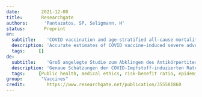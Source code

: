 ```yaml
---
date:        2021-12-08
title:       Researchgate
authors:      'Pantazatos, SP, Seligmann, H'
status:       Preprint
en:
  subtitle:    'COVID vaccination and age-stratified all-cause mortality risk'
  description: 'Accurate estimates of COVID vaccine-induced severe adverse event and death rates are critical for risk-benefit ratio analyses of vaccination and boosters against SARS-CoV-2 coronavirus in different age groups. However, existing surveillance studies are not designed to reliably estimate life-threatening event or vaccine-induced fatality rates (VFR). Here, regional variation in vaccination rates was used to predict all-cause mortality and non-COVID deaths in subsequent time periods using two independent, publicly available datasets from the US and Europe (monthand week-level resolutions, respectively). Vaccination correlated negatively with mortality 6-20 weeks post-injection, while vaccination predicted all-cause mortality 0-5 weeks post-injection in almost all age groups and with an age-related temporal pattern consistent with the US vaccine rollout. Results from fitted regression slopes (p<0.05 FDR corrected) suggest a US national average VFR of 0.04% and higher VFR with age (VFR=0.004% in ages 0-17 increasing to 0.06% in ages >75 years), and 146K to 187K vaccine-associated US deaths between February and August, 2021. Notably, adult vaccination increased ulterior mortality of unvaccinated young (<18, US; <15, Europe). Comparing our estimate with the CDC-reported VFR (0.002%) suggests VAERS deaths are underreported by a factor of 20, consistent with known VAERS underascertainment bias. Comparing our age-stratified VFRs with published age-stratified coronavirus infection fatality rates (IFR) suggests the risks of COVID vaccines and boosters outweigh the benefits in children, young adults, and older adults with low occupational risk or previous coronavirus exposure. Our findings raise important questions about current COVID mass vaccination strategies and warrant further investigation and review.'
  tags:     []
de: 
  subtitle:    'Groß angelegte Studie zum Abklingen des Antikörpertiters nach BNT162b2 mRNA-Impfstoff oder SARS-CoV-2-Infektion'
  description: 'Genaue Schätzungen der COVID-Impfstoff-induzierten Raten schwerer unerwünschter Ereignisse und Todesfälle sind entscheidend für Risiko-Nutzen-Analysen von Impfungen und Auffrischungen gegen das SARS-CoV-2-Coronavirus in verschiedenen Altersgruppen. Die bestehenden Überwachungsstudien sind jedoch nicht darauf ausgelegt, die lebensbedrohliche Ereignisse oder impfbedingte Todesfälle (VFR) zu schätzen. Hier wurde die regionale Variation der Impfquoten zur Vorhersage der Gesamtmortalität und der nicht-COVID-bedingten Todesfälle in nachfolgenden Dabei wurden zwei unabhängige, öffentlich zugängliche Datensätze aus den USA und Europa verwendet (Auflösung auf Monats- bzw. Wochenebene). Die Impfung korrelierte negativ mit der Sterblichkeit 6-20 Wochen nach der Injektion, während die Impfung die Gesamtmortalität 0-5 Wochen nach der Injektion in fast allen Altersgruppen und mit einem altersabhängigen zeitlichen Muster, das mit der Einführung des Impfstoffs in den USA Einführung übereinstimmt. Die Ergebnisse der angepassten Regressionskurven (p<0,05 FDR-korrigiert) deuten auf eine nationale US durchschnittliche VFR von 0,04 % und eine höhere VFR mit zunehmendem Alter (VFR=0,004 % im Alter von 0-17 Jahren, ansteigend auf 0,06 % im Alter von >75 Jahren) und 146K bis 187K impfstoffbedingte Todesfälle in den USA zwischen Februar und August 2021. Bemerkenswert ist, dass die Impfung von Erwachsenen die Sterblichkeit von ungeimpften Jugendlichen (<18, USA; <15, Europa). Der Vergleich unserer Schätzung mit der von der CDC gemeldeten VFR (0,002 %) lässt vermuten Die VAERS-Todesfälle werden um den Faktor 20 zu niedrig angegeben, was mit der bekannten Untererfassung durch VAERS übereinstimmt. Der Vergleich unserer altersgeschichteten VFR mit veröffentlichten altersgeschichteten Coronavirus Coronavirus-Infektionssterblichkeitsraten (IFR) legt nahe, dass die Risiken von COVID-Impfstoffen und Auffrischungsimpfungen den den Nutzen bei Kindern, jungen Erwachsenen und älteren Erwachsenen mit geringem beruflichen Risiko oder Coronavirus-Exposition. Unsere Ergebnisse werfen wichtige Fragen zu den derzeitigen COVID-Massenimpfstrategien auf Impfstrategien auf und rechtfertigen eine weitere Untersuchung und Überprüfung.'
  tags:     [Public health, medical ethics, risk-benefit ratio, epidemiology, COVID-19, SARS- CoV- 2, vaccine adverse events]
group:       "Vaccines"
credit:        https://www.researchgate.net/publication/355581860
---
```

